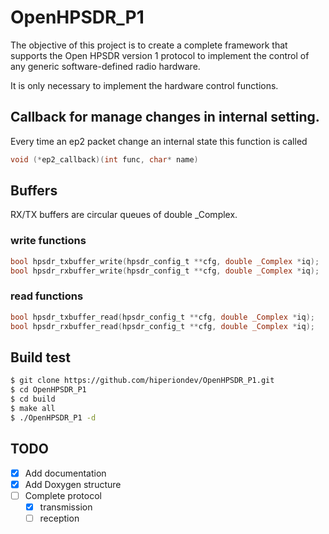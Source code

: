 # OpenHPSDR_P1
The objective of this project is to create a complete framework that supports the Open HPSDR version 1 protocol to implement the control of any generic software-defined radio hardware.

It is only necessary to implement the hardware control functions.

## Callback for manage changes in internal setting.

Every time an ep2 packet change an internal state this function is called
```c
void (*ep2_callback)(int func, char* name)
```

## Buffers

RX/TX buffers are circular queues of double _Complex.

### write functions
```c
bool hpsdr_txbuffer_write(hpsdr_config_t **cfg, double _Complex *iq);
bool hpsdr_rxbuffer_write(hpsdr_config_t **cfg, double _Complex *iq);
```

### read functions
```c
bool hpsdr_txbuffer_read(hpsdr_config_t **cfg, double _Complex *iq);
bool hpsdr_rxbuffer_read(hpsdr_config_t **cfg, double _Complex *iq);
```

## Build test
```bash
$ git clone https://github.com/hiperiondev/OpenHPSDR_P1.git
$ cd OpenHPSDR_P1
$ cd build
$ make all
$ ./OpenHPSDR_P1 -d
```

## TODO
* [x] Add documentation
* [x] Add Doxygen structure
* [ ] Complete protocol
   * [x] transmission
   * [ ] reception
